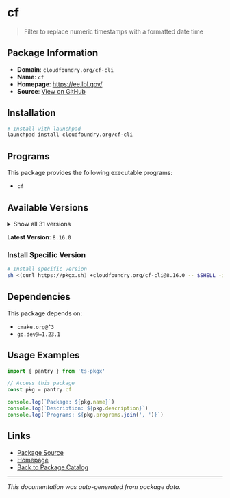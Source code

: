 # cf

> Filter to replace numeric timestamps with a formatted date time

## Package Information

- **Domain**: `cloudfoundry.org/cf-cli`
- **Name**: `cf`
- **Homepage**: https://ee.lbl.gov/
- **Source**: [View on GitHub](https://github.com/pkgxdev/pantry/tree/main/projects/cloudfoundry.org/cf-cli/package.yml)

## Installation

```bash
# Install with launchpad
launchpad install cloudfoundry.org/cf-cli
```

## Programs

This package provides the following executable programs:

- `cf`

## Available Versions

<details>
<summary>Show all 31 versions</summary>

- `8.16.0`, `8.14.1`, `8.14.0`, `8.13.0`, `8.12.0`
- `8.11.0`, `8.10.0`, `8.9.0`, `8.8.3`, `8.8.2`
- `8.8.1`, `8.8.0`, `8.7.11`, `8.7.10`, `8.7.9`
- `8.7.8`, `8.7.7`, `8.7.6`, `8.7.5`, `8.7.4`
- `7.8.0`, `7.7.15`, `7.7.14`, `7.7.12`, `7.7.11`
- `7.7.10`, `7.7.9`, `7.7.8`, `7.7.7`, `7.7.6`
- `7.7.5`

</details>

**Latest Version**: `8.16.0`

### Install Specific Version

```bash
# Install specific version
sh <(curl https://pkgx.sh) +cloudfoundry.org/cf-cli@8.16.0 -- $SHELL -i
```

## Dependencies

This package depends on:

- `cmake.org@^3`
- `go.dev@=1.23.1`

## Usage Examples

```typescript
import { pantry } from 'ts-pkgx'

// Access this package
const pkg = pantry.cf

console.log(`Package: ${pkg.name}`)
console.log(`Description: ${pkg.description}`)
console.log(`Programs: ${pkg.programs.join(', ')}`)
```

## Links

- [Package Source](https://github.com/pkgxdev/pantry/tree/main/projects/cloudfoundry.org/cf-cli/package.yml)
- [Homepage](https://ee.lbl.gov/)
- [Back to Package Catalog](../../../package-catalog.md)

---

*This documentation was auto-generated from package data.*

